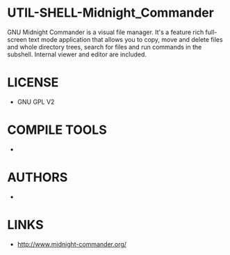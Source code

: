 UTIL-SHELL-Midnight_Commander
======================

GNU Midnight Commander is a visual file manager. It's a feature rich full-screen text mode application that allows you to copy, move and delete files and whole directory trees, search for files and run commands in the subshell. Internal viewer and editor are included. 

LICENSE
===============
- GNU GPL V2

COMPILE TOOLS
===============
* 

AUTHORS
===============
* 

LINKS
===============
* http://www.midnight-commander.org/
